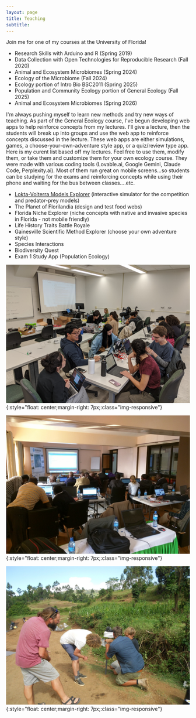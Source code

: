 ```yaml
---
layout: page
title: Teaching
subtitle: 
---
```

Join me for one of my courses at the University of Florida!

 - Research Skills with Arduino and R (Spring 2019)
 - Data Collection with Open Technologies for Reproducible Research (Fall 2020) 
 - Animal and Ecosystem Microbiomes (Spring 2024)
 - Ecology of the Microbiome (Fall 2024)
 - Ecology portion of Intro Bio BSC2011 (Spring 2025)
 - Population and Community Ecology portion of General Ecology (Fall 2025)
 - Animal and Ecosystem Microbiomes (Spring 2026)

I'm always pushing myself to learn new methods and try new ways of teaching. As part of the General Ecology course, I've begun developing web apps to help reinforce concepts from my lectures. I'll give a lecture, then the students will break up into groups and use the web app to reinforce concepts discussed in the lecture. These web apps are either simulations, games, a choose-your-own-adventure style app, or a quiz/review type app. Here is my curent list based off my lectures. Feel free to use them, modify them, or take them and customize them for your own ecology course. They were made with various coding tools (Lovable.ai, Google Gemini, Claude Code, Perplexity.ai). Most of them run great on mobile screens...so students can be studying for the exams and reimforcing concepts while using their phone and waiting for the bus between classes....etc.

 - [Lokta-Volterra Models Explorer](https://ufduttonlab.github.io/lotka-volterra/) (interactive simulator for the competition and predator-prey models)
 - The Planet of Florilandia (design and test food webs)
 - Florida Niche Explorer (niche concepts with native and invasive species in Florida - not mobile friendly)
 - Life History Traits Battle Royale
 - Gainesville Scientific Method Explorer (choose your own adventure style)
 - Species Interactions
 - Biodiversity Quest
 - Exam 1 Study App (Population Ecology)

![Class at UF](img/IMG_20200130_110114.jpg){:style="float: center;margin-right: 7px;:class="img-responsive"}

![Class in Kericho](img/kericho2.jpg){:style="float: center;margin-right: 7px;:class="img-responsive"}

![Class in the field in Kenya](img/dutch6.jpg){:style="float: center;margin-right: 7px;:class="img-responsive"}

